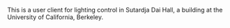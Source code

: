 This is a user client for lighting control in Sutardja Dai Hall, a building at the University of California, Berkeley.